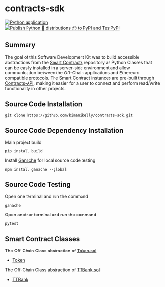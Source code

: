 # contracts-sdk

[![Python application](https://github.com/kimanikelly/ttBank-sdk-python/actions/workflows/python-app.yml/badge.svg)](https://github.com/kimanikelly/ttBank-sdk-python/actions/workflows/python-app.yml)
[![Publish Python 🐍 distributions 📦 to PyPI and TestPyPI](https://github.com/kimanikelly/contracts-sdk/actions/workflows/python-publish.yml/badge.svg)](https://github.com/kimanikelly/contracts-sdk/actions/workflows/python-publish.yml)

## Summary

The goal of this Software Development Kit was to build accessible abstractions from the [Smart Contracts](https://github.com/kimanikelly/contracts) repository as Python Classes that can be easily installed in a server-side environment and allow communication between the Off-Chain applications and Ethereum compatible protocols. The Smart Contract instances are pre-built through [Contracts-API](https://github.com/kimanikelly/contracts-api), making it easier for a user to connect and perform read/write functionality in other projects.

## Source Code Installation

```
git clone https://github.com/kimanikelly/contracts-sdk.git
```

## Source Code Dependency Installation

Main project build

```
pip install build
```

Install [Ganache](https://www.npmjs.com/package/ganache) for local source code testing

```
npm install ganache --global
```

## Source Code Testing

Open one terminal and run the command

```
ganache
```

Open another terminal and run the command

```
pytest
```

## Smart Contract Classes

The Off-Chain Class abstraction of [Token.sol](https://github.com/kimanikelly/contracts/blob/main/contracts/Token.sol)

- [Token](https://github.com/kimanikelly/contracts-sdk/blob/documentation/src/token_erc20.py)

The Off-Chain Class abstraction of [TTBank.sol](https://github.com/kimanikelly/contracts/blob/main/contracts/TTBank.sol)

- [TTBank](https://github.com/kimanikelly/contracts-sdk/blob/documentation/src/ttBank.py)
